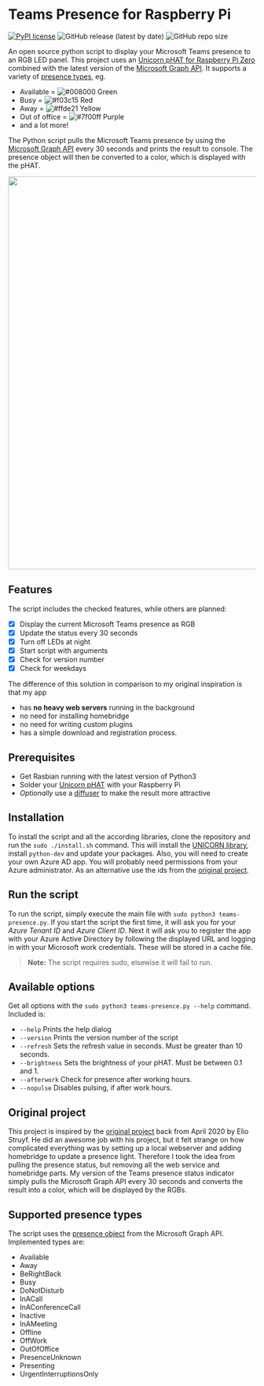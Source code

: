 # Teams Presence for Raspberry Pi
[![PyPI license](https://img.shields.io/pypi/l/ansicolortags.svg)](https://pypi.python.org/pypi/ansicolortags/)
![GitHub release (latest by date)](https://img.shields.io/github/v/release/maxi07/Teams-Presence)
![GitHub repo size](https://img.shields.io/github/repo-size/maxi07/Teams-Presence)

An open source python script to display your Microsoft Teams presence to an RGB LED panel. This project uses an [Unicorn pHAT for Raspberry Pi Zero](https://shop.pimoroni.com/products/unicorn-phat) combined with the latest version of the [Microsoft Graph API](https://docs.microsoft.com/de-de/graph/overview).
It supports a variety of [presence types](https://docs.microsoft.com/de-de/graph/api/resources/presence?view=graph-rest-beta), eg.
   - Available = ![#008000](https://placehold.co/15x15/008000/008000.png) Green
   - Busy = ![#f03c15](https://placehold.co/15x15/f03c15/f03c15.png) Red
   - Away = ![#ffde21](https://placehold.co/15x15/ffde21/ffde21.png) Yellow
   - Out of office = ![#7f00ff](https://placehold.co/15x15/7f00ff/7f00ff.png) Purple
   - and a lot more!

The Python script pulls the Microsoft Teams presence by using the [Microsoft Graph API](https://docs.microsoft.com/de-de/graph/overview) every 30 seconds and prints the result to console. The presence object will then be converted to a color, which is displayed with the pHAT.

<img src="https://raw.githubusercontent.com/maxi07/Teams-Presence/master/doc/teams-presence.gif" align="center" width="800"/>

## Features
The script includes the checked features, while others are planned:
- [x] Display the current Microsoft Teams presence as RGB
- [x] Update the status every 30 seconds
- [x] Turn off LEDs at night
- [x] Start script with arguments
- [x] Check for version number
- [x] Check for weekdays

The difference of this solution in comparison to my original inspiration is that my app
- has **no heavy web servers** running in the background
- no need for installing homebridge
- no need for writing custom plugins
- has a simple download and registration process.

## Prerequisites
- Get Rasbian running with the latest version of Python3
- Solder your [Unicorn pHAT](https://shop.pimoroni.com/products/unicorn-phat) with your Raspberry Pi
- *Optionally* use a [diffuser](https://shop.pimoroni.com/products/phat-diffuser) to make the result more attractive

## Installation
To install the script and all the according libraries, clone the repository and run the ```sudo ./install.sh``` command.
This will install the [UNICORN library](https://github.com/pimoroni/unicorn-hat), install ```python-dev``` and update your packages.
Also, you will need to create your own Azure AD app. You will probably need permissions from your Azure administrator. As an alternative use the ids from the [original project](https://www.eliostruyf.com/diy-building-busy-light-show-microsoft-teams-presence/).

## Run the script
To run the script, simply execute the main file with ```sudo python3 teams-presence.py```. If you start the script the first time, it will ask you for your *Azure Tenant ID* and *Azure Client ID*.
Next it will ask you to register the app with your Azure Active Directory by following the displayed URL and logging in with your Microsoft work credentials. These will be stored in a cache file.
> **Note:** The script requires sudo, elsewise it will fail to run.

## Available options
Get all options with the ```sudo python3 teams-presence.py --help``` command. Included is:
   - ```--help``` Prints the help dialog
   - ```--version``` Prints the version number of the script
   - ```--refresh``` Sets the refresh value in seconds. Must be greater than 10 seconds.
   - ```--brightness``` Sets the brightness of your pHAT. Must be between 0.1 and 1.
   - ```--afterwork``` Check for presence after working hours.
   - ```--nopulse``` Disables pulsing, if after work hours.

## Original project
This project is inspired by the [original project](https://www.eliostruyf.com/diy-building-busy-light-show-microsoft-teams-presence/) back from April 2020 by Elio Struyf. He did an awesome job with his project, but it felt strange on how complicated everything was by setting up a local webserver and adding homebridge to update a presence light. 
Therefore I took the idea from pulling the presence status, but removing all the web service and homebridge parts. My version of the Teams presence status indicator simply pulls the Microsoft Graph API every 30 seconds and converts the result into a color, which will be displayed by the RGBs.

## Supported presence types
The script uses the [presence object](https://docs.microsoft.com/de-de/graph/api/resources/presence?view=graph-rest-beta) from the Microsoft Graph API. Implemented types are:
   - Available
   - Away
   - BeRightBack
   - Busy
   - DoNotDisturb
   - InACall
   - InAConferenceCall
   - Inactive
   - InAMeeting
   - Offline
   - OffWork
   - OutOfOffice
   - PresenceUnknown
   - Presenting
   - UrgentInterruptionsOnly
